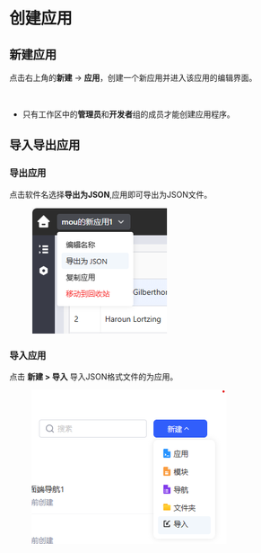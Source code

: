 # 创建应用

## 新建应用

点击右上角的**新建** -> **应用**，创建一个新应用并进入该应用的编辑界面。

<figure><img src="../.gitbook/assets/20221110164930.gif" alt=""><figcaption></figcaption></figure>

* 只有工作区中的**管理员**和**开发者**组的成员才能创建应用程序。

## 导入导出应用

### 导出应用

点击软件名选择**导出为JSON**,应用即可导出为JSON文件。

<figure><img src="../.gitbook/assets/image (22) (1).png" alt=""><figcaption></figcaption></figure>

### 导入应用

点击 **新建 > 导入** 导入JSON格式文件的为应用。

<figure><img src="../.gitbook/assets/image (5) (1).png" alt=""><figcaption></figcaption></figure>
